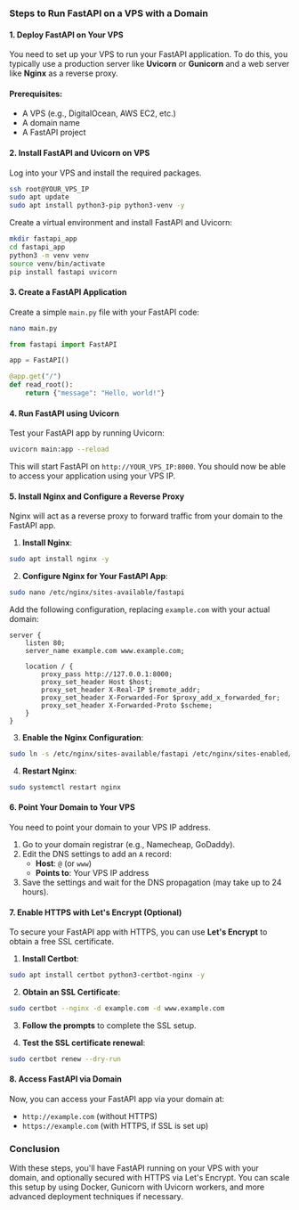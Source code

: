 ### Steps to Run FastAPI on a VPS with a Domain

#### 1. **Deploy FastAPI on Your VPS**
You need to set up your VPS to run your FastAPI application. To do this, you typically use a production server like **Uvicorn** or **Gunicorn** and a web server like **Nginx** as a reverse proxy.

#### Prerequisites:
- A VPS (e.g., DigitalOcean, AWS EC2, etc.)
- A domain name
- A FastAPI project

#### 2. **Install FastAPI and Uvicorn on VPS**
Log into your VPS and install the required packages.

```bash
ssh root@YOUR_VPS_IP
sudo apt update
sudo apt install python3-pip python3-venv -y
```

Create a virtual environment and install FastAPI and Uvicorn:

```bash
mkdir fastapi_app
cd fastapi_app
python3 -m venv venv
source venv/bin/activate
pip install fastapi uvicorn
```

#### 3. **Create a FastAPI Application**
Create a simple `main.py` file with your FastAPI code:

```bash
nano main.py
```

```python
from fastapi import FastAPI

app = FastAPI()

@app.get("/")
def read_root():
    return {"message": "Hello, world!"}
```

#### 4. **Run FastAPI using Uvicorn**
Test your FastAPI app by running Uvicorn:

```bash
uvicorn main:app --reload 
```

This will start FastAPI on `http://YOUR_VPS_IP:8000`. You should now be able to access your application using your VPS IP.

#### 5. **Install Nginx and Configure a Reverse Proxy**
Nginx will act as a reverse proxy to forward traffic from your domain to the FastAPI app.

1. **Install Nginx**:

```bash
sudo apt install nginx -y
```

2. **Configure Nginx for Your FastAPI App**:

```bash
sudo nano /etc/nginx/sites-available/fastapi
```

Add the following configuration, replacing `example.com` with your actual domain:

```nginx
server {
    listen 80;
    server_name example.com www.example.com;

    location / {
        proxy_pass http://127.0.0.1:8000;
        proxy_set_header Host $host;
        proxy_set_header X-Real-IP $remote_addr;
        proxy_set_header X-Forwarded-For $proxy_add_x_forwarded_for;
        proxy_set_header X-Forwarded-Proto $scheme;
    }
}
```

3. **Enable the Nginx Configuration**:

```bash
sudo ln -s /etc/nginx/sites-available/fastapi /etc/nginx/sites-enabled/
```

4. **Restart Nginx**:

```bash
sudo systemctl restart nginx
```

#### 6. **Point Your Domain to Your VPS**
You need to point your domain to your VPS IP address.

1. Go to your domain registrar (e.g., Namecheap, GoDaddy).
2. Edit the DNS settings to add an `A` record:
   - **Host**: `@` (or `www`)
   - **Points to**: Your VPS IP address
3. Save the settings and wait for the DNS propagation (may take up to 24 hours).

#### 7. **Enable HTTPS with Let's Encrypt (Optional)**
To secure your FastAPI app with HTTPS, you can use **Let's Encrypt** to obtain a free SSL certificate.

1. **Install Certbot**:

```bash
sudo apt install certbot python3-certbot-nginx -y
```

2. **Obtain an SSL Certificate**:

```bash
sudo certbot --nginx -d example.com -d www.example.com
```

3. **Follow the prompts** to complete the SSL setup.

4. **Test the SSL certificate renewal**:

```bash
sudo certbot renew --dry-run
```

#### 8. **Access FastAPI via Domain**
Now, you can access your FastAPI app via your domain at:

- `http://example.com` (without HTTPS)
- `https://example.com` (with HTTPS, if SSL is set up)

### Conclusion
With these steps, you'll have FastAPI running on your VPS with your domain, and optionally secured with HTTPS via Let's Encrypt. You can scale this setup by using Docker, Gunicorn with Uvicorn workers, and more advanced deployment techniques if necessary.
